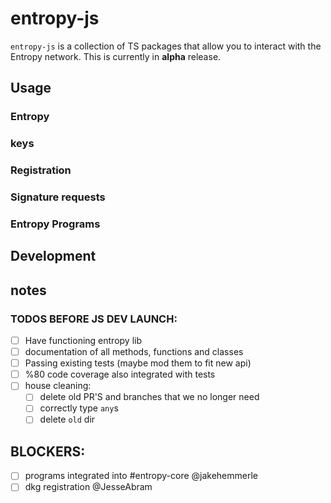 # entropy-js

`entropy-js` is a collection of TS packages that allow you to interact with the Entropy network. This is currently in **alpha** release.


## Usage

### Entropy

### keys
### Registration
### Signature requests
### Entropy Programs

## Development


## notes


### TODOS BEFORE JS DEV LAUNCH:

- [ ] Have functioning entropy lib
- [ ] documentation of all methods, functions and classes
- [ ] Passing existing tests (maybe mod them to fit new api)
- [ ] %80 code coverage also integrated with tests
- [ ] house cleaning:
  - [ ] delete old PR'S and branches that we no longer need
  - [ ] correctly type `any`s
  - [ ] delete `old` dir

## BLOCKERS:
  - [ ] programs integrated into #entropy-core @jakehemmerle
  - [ ] dkg registration @JesseAbram
